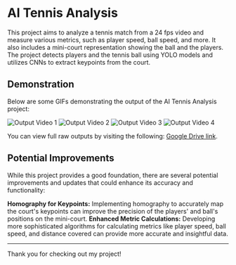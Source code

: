 
# AI Tennis Analysis

This project aims to analyze a tennis match from a 24 fps video and measure various metrics, such as player speed, ball speed, and more. It also includes a mini-court representation showing the ball and the players. The project detects players and the tennis ball using YOLO models and utilizes CNNs to extract keypoints from the court.

## Demonstration

Below are some GIFs demonstrating the output of the AI Tennis Analysis project:

![Output Video 1](demo/output_video1.gif)
![Output Video 2](demo/output_video2.gif)
![Output Video 3](demo/output_video3.gif)
![Output Video 4](demo/output_video4.gif)

You can view full raw outputs by visiting the following: [Google Drive link](https://drive.google.com/drive/folders/1GolpijRvt6GnSFOWjjANTh1azPPbiXbq?usp=sharing).

## Potential Improvements

While this project provides a good foundation, there are several potential improvements and updates that could enhance its accuracy and functionality:

**Homography for Keypoints:** Implementing homography to accurately map the court's keypoints can improve the precision of the players' and ball's positions on the mini-court.
**Enhanced Metric Calculations:** Developing more sophisticated algorithms for calculating metrics like player speed, ball speed, and distance covered can provide more accurate and insightful data.

---

Thank you for checking out my project!
